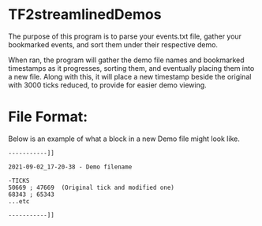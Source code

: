 # TF2streamlinedDemos


The purpose of this program is to parse your events.txt file, gather your bookmarked events, and sort them under their respective demo.

When ran, the program will gather the demo file names and bookmarked timestamps as it progresses, sorting them, and eventually placing them into a new file.
Along with this, it will place a new timestamp beside the original with 3000 ticks reduced, to provide for easier demo viewing.


# File Format: 
Below is an example of what a block in a new Demo file might look like.

```
-----------]]

2021-09-02_17-20-38 - Demo filename

-TICKS
50669 ; 47669  (Original tick and modified one)
68343 ; 65343
...etc

-----------]]
```
